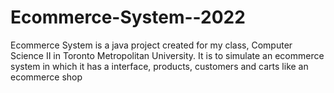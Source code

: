 # Ecommerce-System--2022
Ecommerce System is a java project created for my class, Computer Science II in Toronto Metropolitan University. It is to simulate an ecommerce system in which it has a interface, products, customers and carts like an ecommerce shop
